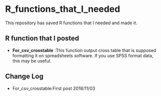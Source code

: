 # R_functions_that_I_needed

This repository has saved R functions that I needed and made it.

## R function that I posted
 - **For_csv_crosstable** :This function output cross table that is supposed formatting it on spreadsheets software. If you use SPSS format data, this may be useful.

## Change Log
 - For_csv_crosstable:First post 2018/11/03
